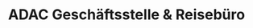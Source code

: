 ---
title: "ADAC Geschäftsstelle & Reisebüro"
url: /berlin/adac-geschaeftsstelle-und-reisebuero/
shop: Reisebüro
---